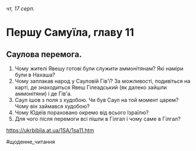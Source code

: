 
_чт, 17 серп._

# Першу Самуїла, главу 11

## Саулова перемога.
1. Чому жителі Явешу готові були служити аммонітянам? Які наміри були в Нахаша?
2. Чому заплакав народ у Сауловій Гів'ї? За можливості, подивіться на карті, де знаходиться Явеш Гілеадський (як далеко зайшли аммонітяни) і де Гів'а.
3. Саул ішов з поля з худобою. Чи був Саул на той момент царем? Чому він займався худобою?
4. Чому Юдеїв пораховано окремо від всього Ізраїлю?
5. Для чого після перемоги всі пішли в Гілгал і чому саме в Гілгал?

https://ukrbiblia.at.ua/1SA/1sa11.htm 

#щоденне_читання
